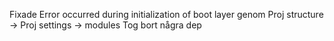 Fixade Error occurred during initialization of boot layer
genom Proj structure -> Proj settings -> modules
Tog bort några dep

